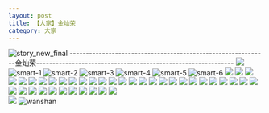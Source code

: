 ```yaml
---
layout: post
title: 【大家】金灿荣
category: 大家
---
```

![story_new_final](http://rzda7rj3c.hd-bkt.clouddn.com/img/story_new_final_0322.png)
-------------------------------------------------------------金灿荣-------------------------------------------------------------
![](http://rzdb2xp2h.hd-bkt.clouddn.com/img/jin-220611-1.jpg)
![smart-1](http://rzda7rj3c.hd-bkt.clouddn.com/img/smart-1.png)
![smart-2](http://rzda7rj3c.hd-bkt.clouddn.com/img/smart-2.png)
![smart-3](http://rzda7rj3c.hd-bkt.clouddn.com/img/smart-3.png)
![smart-4](http://rzda7rj3c.hd-bkt.clouddn.com/img/smart-4.png)
![smart-5](http://rzda7rj3c.hd-bkt.clouddn.com/img/smart-5.png)
![smart-6](http://rzda7rj3c.hd-bkt.clouddn.com/img/smart-6.png)
![](http://rzda7rj3c.hd-bkt.clouddn.com/img/situation-0324-1.png)
![](http://rzda7rj3c.hd-bkt.clouddn.com/img/situation-0324-2.png)
![](http://rzda7rj3c.hd-bkt.clouddn.com/img/situation-0324-3.png)
![](http://rzda7rj3c.hd-bkt.clouddn.com/img/fragment-220322-2.png)
![](http://rzda7rj3c.hd-bkt.clouddn.com/img/fragment-220322-3.png)
![](http://rzda7rj3c.hd-bkt.clouddn.com/img/fragment-220322-4.png)
![](http://rzda7rj3c.hd-bkt.clouddn.com/img/fragment-220322-5.png)
![](http://rzda7rj3c.hd-bkt.clouddn.com/img/jin-220325-1.png)
![](http://rzda7rj3c.hd-bkt.clouddn.com/img/jin-220325-2.png)
![](http://rzda7rj3c.hd-bkt.clouddn.com/img/jin-220325-3.png)
![](http://rzda7rj3c.hd-bkt.clouddn.com/img/jin-220325-4.png)
![](http://rzda7rj3c.hd-bkt.clouddn.com/img/jin-220325-5.png)
![](http://rzda7rj3c.hd-bkt.clouddn.com/img/jin-220325-6.png)
![](http://rzda7rj3c.hd-bkt.clouddn.com/img/jin-220325-7.png)
![](http://rzda7rj3c.hd-bkt.clouddn.com/img/jin-220325-8.png)
![](http://rzda7rj3c.hd-bkt.clouddn.com/img/jin-220325-9.png)
![](http://rzda7rj3c.hd-bkt.clouddn.com/img/jin-220325-12.png)
![](http://rzda7rj3c.hd-bkt.clouddn.com/img/jin-220325-13.png)
![](http://rzda7rj3c.hd-bkt.clouddn.com/img/jin-220325-14.png)
![](http://rzda7rj3c.hd-bkt.clouddn.com/img/jin-220325-10.png)
![](http://rzda7rj3c.hd-bkt.clouddn.com/img/jin-220325-11.png)
![](http://rzda7rj3c.hd-bkt.clouddn.com/img/jin-220325-15.png)
![](http://rzda7rj3c.hd-bkt.clouddn.com/img/jin-220325-16.png)
![](http://rzda7rj3c.hd-bkt.clouddn.com/img/jin-220325-17.png)
![](http://rzda7rj3c.hd-bkt.clouddn.com/img/jin-220325-18.png)
![](http://rzda7rj3c.hd-bkt.clouddn.com/img/jin-220325-19.png)
![](http://rzda7rj3c.hd-bkt.clouddn.com/img/inspire-220326-1.png)
![](http://rzda7rj3c.hd-bkt.clouddn.com/img/inspire-220326-2.png)
![](http://rzda7rj3c.hd-bkt.clouddn.com/img/inspire-220326-3.png)
![](http://rzda7rj3c.hd-bkt.clouddn.com/img/inspire-220326-4.png)
![](http://rzda7rj3c.hd-bkt.clouddn.com/img/inspire-220326-5.png)
![](http://rzda7rj3c.hd-bkt.clouddn.com/img/inspire-220326-6.png)
![](http://rzda7rj3c.hd-bkt.clouddn.com/img/inspire-220326-7.png)
![](http://rzda7rj3c.hd-bkt.clouddn.com/img/inspire-220326-8.png)
![](http://rzda7rj3c.hd-bkt.clouddn.com/img/inspire-220326-9.png)
![](http://rzda7rj3c.hd-bkt.clouddn.com/img/inspire-220326-10.png)
![](http://rzda7rj3c.hd-bkt.clouddn.com/img/inspire-220326-11.png)
![](http://rzda7rj3c.hd-bkt.clouddn.com/img/inspire-220326-12.png)
![](http://rzda7rj3c.hd-bkt.clouddn.com/img/fragment-220413-1.png)  
![](http://rzda7rj3c.hd-bkt.clouddn.com/img/fragment-220413-2.png)
![wanshan](http://rzda7rj3c.hd-bkt.clouddn.com/img/wanshan.png)





  




